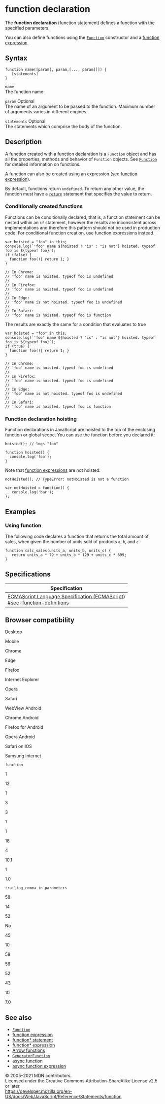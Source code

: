 function declaration
====================

The **function declaration** (function statement) defines a function with the specified parameters.

You can also define functions using the [`Function`](../global_objects/function) constructor and a [function expression](../operators/function).

Syntax
------

    function name([param[, param,[..., param]]]) {
       [statements]
    }

`name`  
The function name.

 `param` <span class="badge inline optional">Optional</span>   
The name of an argument to be passed to the function. Maximum number of arguments varies in different engines.

 `statements` <span class="badge inline optional">Optional</span>   
The statements which comprise the body of the function.

Description
-----------

A function created with a function declaration is a `Function` object and has all the properties, methods and behavior of `Function` objects. See [`Function`](../global_objects/function) for detailed information on functions.

A function can also be created using an expression (see [function expression](../operators/function)).

By default, functions return `undefined`. To return any other value, the function must have a [`return`](return) statement that specifies the value to return.

### Conditionally created functions

Functions can be conditionally declared, that is, a function statement can be nested within an `if` statement, however the results are inconsistent across implementations and therefore this pattern should not be used in production code. For conditional function creation, use function expressions instead.

    var hoisted = "foo" in this;
    console.log(`'foo' name ${hoisted ? "is" : "is not"} hoisted. typeof foo is ${typeof foo}`);
    if (false) {
      function foo(){ return 1; }
    }

    // In Chrome:
    // 'foo' name is hoisted. typeof foo is undefined
    //
    // In Firefox:
    // 'foo' name is hoisted. typeof foo is undefined
    //
    // In Edge:
    // 'foo' name is not hoisted. typeof foo is undefined
    //
    // In Safari:
    // 'foo' name is hoisted. typeof foo is function

The results are exactly the same for a condition that evaluates to true

    var hoisted = "foo" in this;
    console.log(`'foo' name ${hoisted ? "is" : "is not"} hoisted. typeof foo is ${typeof foo}`);
    if (true) {
      function foo(){ return 1; }
    }

    // In Chrome:
    // 'foo' name is hoisted. typeof foo is undefined
    //
    // In Firefox:
    // 'foo' name is hoisted. typeof foo is undefined
    //
    // In Edge:
    // 'foo' name is not hoisted. typeof foo is undefined
    //
    // In Safari:
    // 'foo' name is hoisted. typeof foo is function

### Function declaration hoisting

Function declarations in JavaScript are hoisted to the top of the enclosing function or global scope. You can use the function before you declared it:

    hoisted(); // logs "foo"

    function hoisted() {
      console.log('foo');
    }

Note that [function expressions](../operators/function) are not hoisted:

    notHoisted(); // TypeError: notHoisted is not a function

    var notHoisted = function() {
       console.log('bar');
    };

Examples
--------

### Using function

The following code declares a function that returns the total amount of sales, when given the number of units sold of products `a`, `b`, and `c`.

    function calc_sales(units_a, units_b, units_c) {
       return units_a * 79 + units_b * 129 + units_c * 699;
    }

Specifications
--------------

<table><thead><tr class="header"><th>Specification</th></tr></thead><tbody><tr class="odd"><td><a href="https://tc39.es/ecma262/#sec-function-definitions">ECMAScript Language Specification (ECMAScript)<br />
<span class="small">#sec-function-definitions</span></a></td></tr></tbody></table>

Browser compatibility
---------------------

Desktop

Mobile

Chrome

Edge

Firefox

Internet Explorer

Opera

Safari

WebView Android

Chrome Android

Firefox for Android

Opera Android

Safari on IOS

Samsung Internet

`function`

1

12

1

3

3

1

1

18

4

10.1

1

1.0

`trailing_comma_in_parameters`

58

14

52

No

45

10

58

58

52

43

10

7.0

See also
--------

-   [`Function`](../global_objects/function)
-   [function expression](../operators/function)
-   [function\* statement](function*)
-   [function\* expression](../operators/function*)
-   [Arrow functions](../functions/arrow_functions)
-   [`GeneratorFunction`](../global_objects/generatorfunction)
-   [async function](async_function)
-   [async function expression](../operators/async_function)

© 2005–2021 MDN contributors.  
Licensed under the Creative Commons Attribution-ShareAlike License v2.5 or later.  
<a href="https://developer.mozilla.org/en-US/docs/Web/JavaScript/Reference/Statements/function" class="_attribution-link">https://developer.mozilla.org/en-US/docs/Web/JavaScript/Reference/Statements/function</a>
